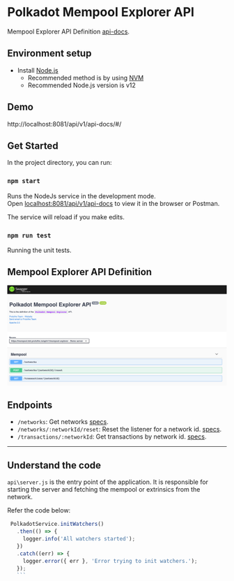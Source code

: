 # Polkadot Mempool Explorer API

Mempool Explorer API Definition [api-docs](http://localhost:8081/api/v1/api-docs/#/).

## Environment setup

 - Install [Node.js](https://nodejs.org/)
   - Recommended method is by using [NVM](https://github.com/creationix/nvm)
   - Recommended Node.js version is v12

## Demo

http://localhost:8081/api/v1/api-docs/#/


## Get Started

In the project directory, you can run:

### `npm start`

Runs the NodeJs service in the development mode.\
Open [localhost:8081/api/v1/api-docs](http://localhost:8084/api/v1/api-docs) to view it in the browser or Postman.

The service will reload if you make edits.

### `npm run test`

Running the unit tests.

## Mempool Explorer API Definition

<p align="center"><img src="../assets/swagger.png"/></p>


## Endpoints

 - `/networks`: Get networks [specs](https://github.com/protofire/polkadot-mempool-explorer/blob/main/api/routes/explorerApiDocumentation.js#L32-L65).
 - `/networks/:networkId/reset`: Reset the listener for a network id. [specs](https://github.com/protofire/polkadot-mempool-explorer/blob/main/api/routes/explorerApiDocumentation.js#L66-L95).
 - `/transactions/:networkId`: Get transactions by network id. [specs](https://github.com/protofire/polkadot-mempool-explorer/blob/main/api/routes/explorerApiDocumentation.js#L96-L133).


 ---

 ## Understand the code

 `api\server.js` is the entry point of the application. It is responsible for starting the server and fetching the mempool or extrinsics from the network.

 Refer the code below:

 ```js
  PolkadotService.initWatchers()
    .then(() => {
      logger.info('All watchers started');
    })
    .catch((err) => {
      logger.error({ err }, 'Error trying to init watchers.');
    });
    ```